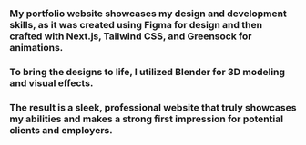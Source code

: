### My portfolio website showcases my design and development skills, as it was created using Figma for design and then crafted with Next.js, Tailwind CSS, and Greensock for animations.

### To bring the designs to life, I utilized Blender for 3D modeling and visual effects.

### The result is a sleek, professional website that truly showcases my abilities and makes a strong first impression for potential clients and employers.
